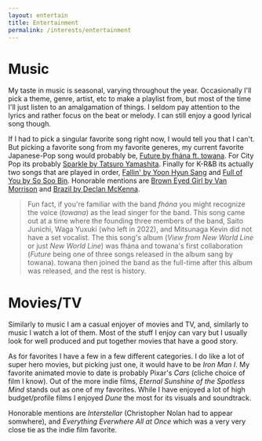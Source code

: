 ```yaml
---
layout: entertain
title: Entertainment
permalink: /interests/entertainment
---
```


# Music

My taste in music is seasonal, varying throughout the year. Occasionally I'll pick a theme, genre, artist, etc to make a playlist from, but most of the time I'll just listen to an amalgamation of things. I seldom pay attention to the lyrics and rather focus on the beat or melody. I can still enjoy a good lyrical song though.

If I had to pick a singular favorite song right now, I would tell you that I can't. But picking a favorite song from my favorite generes, my current favorite Japanese-Pop song would probably be, [Future by fhána ft. towana](https://open.spotify.com/track/0vdw3w47fXIAT7bvMDruky?si=f6b662f3bab44ca2). For City Pop its probably [Sparkle by Tatsuro Yamashita](https://www.youtube.com/watch?v=pqobRu9aR3M). Finally for K-R&B its actually two songs that are played in order, [Fallin' by Yoon Hyun Sang](https://open.spotify.com/track/1HshcipCZ4rEiNfKckNShW?si=3d71b747378542db) and [Full of You by So Soo Bin](https://open.spotify.com/track/4q5ozxCIyyM3ZhxkFUFEsG?si=a6f1345e2d514d10). Honorable mentions are [Brown Eyed Girl by Van Morrison](https://open.spotify.com/track/3yrSvpt2l1xhsV9Em88Pul) and [Brazil by Declan McKenna](https://open.spotify.com/track/4sNG6zQBmtq7M8aeeKJRMQ?si=d5077d882b8e448d).

> Fun fact, if you're familiar with the band *fhána* you might recognize the voice (*towana*) as the lead singer for the band. This song came out at a time where the founding three members of the band, Saito Junichi, Waga Yuxuki (who left in 2022), and Mitsunaga Kevin did not have a set vocalist. The this song's album (*View from New World Line* or just *New World Line*) was fhána and towana's first collaboration (*Future* being one of three songs released in the album sang by towana). towana then joined the band as the full-time after this album was released, and the rest is history.

# Movies/TV

Similarly to music I am a casual enjoyer of movies and TV, and, similarly to music I watch a lot of them. Most of the stuff I enjoy can vary but I usually look for well produced and put together movies that have a good story.

As for favorites I have a few in a few different categories. I do like a lot of super hero movies, but picking just one, it would have to be *Iron Man I*. My favorite animated movie to date is probably Pixar's *Cars* (cliche choice of film I know). Out of the more indie films, *Eternal Sunshine of the Spotless Mind* stands out as one of my favorites. While I have enjoyed a lot of high budget/profile films I enjoyed *Dune* the most for its visuals and soundtrack.

Honorable mentions are *Interstellar* (Christopher Nolan had to appear somwhere), and *Everything Everwhere All at Once* which was a very very close tie as the indie film favorite.

